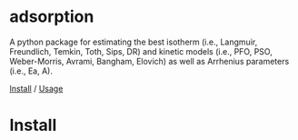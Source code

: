 # adsorption
A python package for estimating the best isotherm (i.e., Langmuir, Freundlich, Temkin, Toth, Sips, DR) and kinetic models (i.e., PFO, PSO, Weber-Morris, Avrami, Bangham, Elovich) as well as Arrhenius parameters (i.e., Ea, A).

[Install](#Install) / [Usage](#Usage)

# Install
